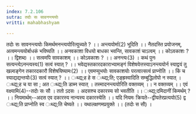 ```yaml
---
index: 7.2.106
sutra: तदोः सः सावनन्त्ययोः
vritti: mahabhashyam

---
```

 तदोः सः सावनन्त्ययोः किमर्थमनन्त्ययोरित्युच्यते ? ।। अन्त्ययोर्मा(2) भूदिति ।। नैतदस्ति प्रयोजनम्, अत्वमन्त्ययोर्बाधकं भविष्यति ।। अनवकाशा विधयो बाधका भवन्ति, सावकाशं चाऽत्वम् ।। कोऽवकाशः ? ।। द्विशब्दः ।। सत्वमपि सावकाशम् ।। कोऽवकाशः ? ।। अनन्त्यः(3) । कथं पुनः सत्यन्त्येऽनन्त्यस्य(1) सत्वं स्यात् ? ।। भवेद्यस्तकारदकाराभ्यामङ्गं विशेषयेत्तस्याऽनन्त्ययोर्न स्याद्वयं तु खल्वङ्गेन तकारदकारौ विशेषयिष्यामः(2) ।। एवमप्युभयोः सावकाशयोः परत्वात्सत्वं प्राप्नोति ।। किं च स्याद्यद्यन्तयोः(3) सत्वं स्यात् ? ।। ःथ्द्य;ह हे स ःथ्द्य;ति; एङ्ह्रस्वादिति सम्बुद्धिलोपो न स्यात् । ःथ्द्य;ह च या सा ; अत ःथ्द्य;ति डाब्न स्यात् । तस्मादनन्त्ययोरिति वक्तव्यम् ।। न वक्तव्यम् ।। एवं वक्ष्यामि(4)--तदोः सः सौ । ततो ऽदसः । अदसश्च दकारस्य सो भवतीति ।। ःथ्द्य;दमिदानीं किमर्थम् ? ।। नियमार्थम्--अदस एव दकारस्य नान्यस्य दकारस्येति ।। यदि नियमः क्रियते--द्वीयतेरप्रत्ययो(5) द्व ःथ्द्य;ति प्राप्नोति स्व ःथ्द्य;ति चेष्यते ।। यथालक्षणमप्रयुक्ते ।। (तदोः स सौ) । 